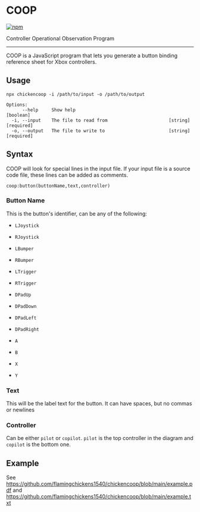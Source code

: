# COOP

[![npm](https://img.shields.io/npm/v/chickencoop?style=for-the-badge)](https://www.npmjs.com/package/chickencoop)

Controller Operational Observation Program

---
COOP is a JavaScript program that lets you generate a button binding reference sheet for Xbox controllers.

## Usage

```
npx chickencoop -i /path/to/input -o /path/to/output

Options:
      --help     Show help                                             [boolean]
  -i, --input    The file to read from                       [string] [required]
  -o, --output   The file to write to                        [string] [required]
```

## Syntax

COOP will look for special lines in the input file. If your input file is a source code file, these lines can be added as comments.

```
coop:button(buttonName,text,controller)
```

### Button Name

This is the button's identifier, can be any of the following:

- `LJoystick`
- `RJoystick`

- `LBumper`
- `RBumper`

- `LTrigger`
- `RTrigger`

- `DPadUp`
- `DPadDown`
- `DPadLeft`
- `DPadRight`

- `A`
- `B`
- `X`
- `Y`

### Text

This will be the label text for the button. It can have spaces, but no commas or newlines

### Controller

Can be either `pilot` or `copilot`. `pilot` is the top controller in the diagram and `copilot` is the bottom one.

## Example

See https://github.com/flamingchickens1540/chickencoop/blob/main/example.pdf and https://github.com/flamingchickens1540/chickencoop/blob/main/example.txt
